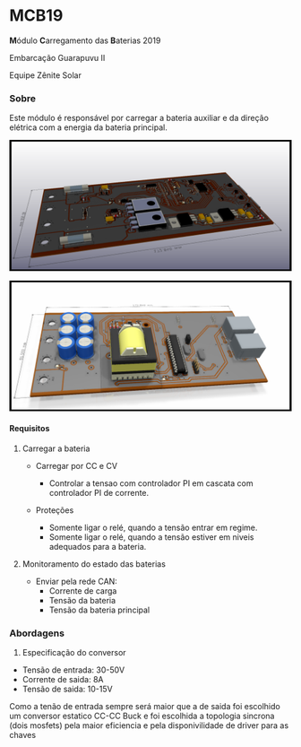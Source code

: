 # MCB19

**M**ódulo **C**arregamento das **B**aterias 2019 

Embarcação Guarapuvu II

Equipe Zênite Solar



### Sobre

Este módulo é responsável por carregar a bateria auxiliar e da direção elétrica com a energia da bateria principal.

![](hardware/IMG/3DDOWN.png?raw=true)

![](hardware/IMG/3DUP.png?raw=true)



#### Requisitos

1. Carregar a bateria

   - Carregar por CC e CV
      - Controlar a tensao com controlador PI em cascata com controlador PI de corrente.

   - Proteções
      - Somente ligar o relé, quando a tensão entrar em regime.
      - Somente ligar o relé, quando a tensão estiver em niveis adequados para a bateria.

     

2. Monitoramento do estado das baterias

   - Enviar pela rede CAN:
      - Corrente de carga
      - Tensão da bateria
      - Tensão da bateria principal
### Abordagens

 1. Especificação do conversor
   - Tensão de entrada: 30-50V
   - Corrente de saida: 8A
   - Tensão de saida: 10-15V

   Como a tenão de entrada sempre será maior que a de saida foi escolhido um conversor estatico CC-CC Buck e foi escolhida a topologia sincrona (dois mosfets) pela maior eficiencia e pela disponivilidade de driver para as chaves
   
